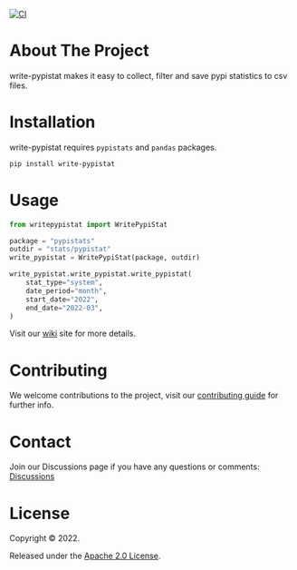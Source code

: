 [![CI](https://github.com/veghdev/write-pypistat/workflows/CI/badge.svg?branch=main)](https://github.com/veghdev/write-pypistat/actions/workflows/ci.yml)


# About The Project

write-pypistat makes it easy to collect, filter and save pypi statistics to csv files.

# Installation

write-pypistat requires `pypistats` and `pandas` packages.

```sh
pip install write-pypistat
```

# Usage

```python
from writepypistat import WritePypiStat

package = "pypistats"
outdir = "stats/pypistat"
write_pypistat = WritePypiStat(package, outdir)

write_pypistat.write_pypistat.write_pypistat(
    stat_type="system",
    date_period="month",
    start_date="2022",
    end_date="2022-03",
)
```

Visit our [wiki](https://github.com/veghdev/write-pypistat/wiki) site for more details.

# Contributing

We welcome contributions to the project, visit our [contributing guide](https://github.com/veghdev/write-pypistat/blob/main/CONTRIBUTING.md) for further info.

# Contact

Join our Discussions page if you have any questions or comments: [Discussions](https://github.com/veghdev/write-pypistat/discussions)

# License

Copyright © 2022.

Released under the [Apache 2.0 License](https://github.com/veghdev/write-pypistat/blob/main/LICENSE).